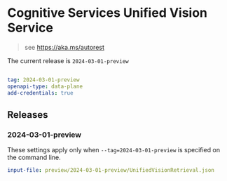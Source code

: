 # Cognitive Services Unified Vision Service

> see https://aka.ms/autorest

The current release is `2024-03-01-preview`

``` yaml

tag: 2024-03-01-preview
openapi-type: data-plane
add-credentials: true
```
## Releases

### 2024-03-01-preview
These settings apply only when `--tag=2024-03-01-preview` is specified on the command line.

``` yaml $(tag) == '2024-03-01-preview'
input-file: preview/2024-03-01-preview/UnifiedVisionRetrieval.json
```
